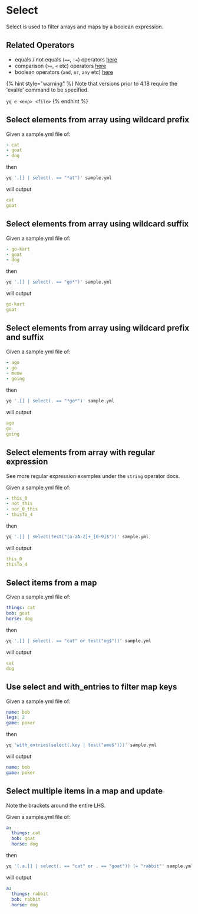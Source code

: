 # Select

Select is used to filter arrays and maps by a boolean expression.

## Related Operators

- equals / not equals (`==`, `!=`) operators [here](https://mikefarah.gitbook.io/yq/operators/equals)
- comparison (`>=`, `<` etc) operators [here](https://mikefarah.gitbook.io/yq/operators/compare)
- boolean operators (`and`, `or`, `any` etc) [here](https://mikefarah.gitbook.io/yq/operators/boolean-operators)

{% hint style="warning" %}
Note that versions prior to 4.18 require the 'eval/e' command to be specified.&#x20;

`yq e <exp> <file>`
{% endhint %}

## Select elements from array using wildcard prefix
Given a sample.yml file of:
```yaml
- cat
- goat
- dog
```
then
```bash
yq '.[] | select(. == "*at")' sample.yml
```
will output
```yaml
cat
goat
```

## Select elements from array using wildcard suffix
Given a sample.yml file of:
```yaml
- go-kart
- goat
- dog
```
then
```bash
yq '.[] | select(. == "go*")' sample.yml
```
will output
```yaml
go-kart
goat
```

## Select elements from array using wildcard prefix and suffix
Given a sample.yml file of:
```yaml
- ago
- go
- meow
- going
```
then
```bash
yq '.[] | select(. == "*go*")' sample.yml
```
will output
```yaml
ago
go
going
```

## Select elements from array with regular expression
See more regular expression examples under the `string` operator docs.

Given a sample.yml file of:
```yaml
- this_0
- not_this
- nor_0_this
- thisTo_4
```
then
```bash
yq '.[] | select(test("[a-zA-Z]+_[0-9]$"))' sample.yml
```
will output
```yaml
this_0
thisTo_4
```

## Select items from a map
Given a sample.yml file of:
```yaml
things: cat
bob: goat
horse: dog
```
then
```bash
yq '.[] | select(. == "cat" or test("og$"))' sample.yml
```
will output
```yaml
cat
dog
```

## Use select and with_entries to filter map keys
Given a sample.yml file of:
```yaml
name: bob
legs: 2
game: poker
```
then
```bash
yq 'with_entries(select(.key | test("ame$")))' sample.yml
```
will output
```yaml
name: bob
game: poker
```

## Select multiple items in a map and update
Note the brackets around the entire LHS.

Given a sample.yml file of:
```yaml
a:
  things: cat
  bob: goat
  horse: dog
```
then
```bash
yq '(.a.[] | select(. == "cat" or . == "goat")) |= "rabbit"' sample.yml
```
will output
```yaml
a:
  things: rabbit
  bob: rabbit
  horse: dog
```

